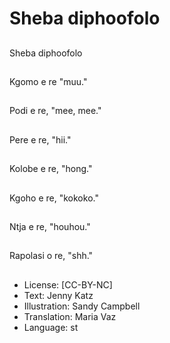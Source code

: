 # Sheba diphoofolo

##
Sheba diphoofolo

##
Kgomo e re "muu."

##
Podi e re, "mee, mee."

##
Pere e re, "hii."

##
Kolobe e re, "hong."

##
Kgoho e re, "kokoko."

##
Ntja e re, "houhou."

##
Rapolasi o re, "shh."

##
* License: [CC-BY-NC]
* Text: Jenny Katz
* Illustration: Sandy Campbell
* Translation: Maria Vaz
* Language: st
